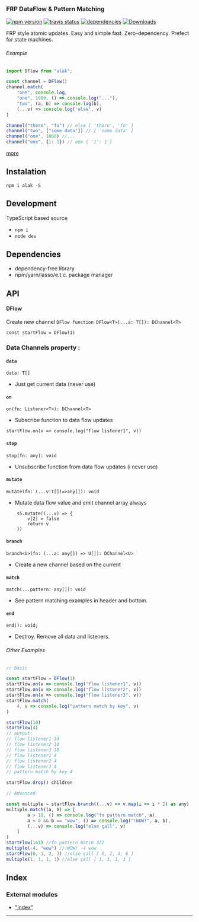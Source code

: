 

### FRP DataFlow & Pattern Matching
[![npm version](https://badge.fury.io/js/alak.svg)](https://badge.fury.io/js/alak)
[![travis status](https://travis-ci.org/gleba/alak.svg?branch=master)](https://travis-ci.org/gleba/alak)
[![dependencies](https://david-dm.org/gleba/alak.svg)](https://david-dm.org/gleba/alak)
[![Downloads](https://img.shields.io/npm/dt/alak.svg)](https://www.npmjs.com/package/alak)

FRP style atomic updates.
Easy and simple fast.
Zero-dependency.
Prefect for state machines.

###### Example
```javascript
import DFlow from "alak";

const channel = DFlow()
channel.match(
    "one", console.log,
    "one", 1000, () => console.log("..."),
    "two", (a, b) => console.log(b),
    (...v) => console.log('else', v)
)

channel("there", "fo") // else [ 'there', 'fo' ]
channel("two", ["some data"]) // [ 'some data' ]
channel("one", 1000) //...
channel("one", {1: 1}) // one { '1': 1 }

```
[more](https://github.com/gleba/alak/blob/master/tests/)

## Instalation 
`npm i alak -S`

## Development
TypeScript based source 
- `npm i`
- `node dev`

## Dependencies 
- dependency-free library
- npm/yarn/lasso/e.t.c. package manager

## API

#### DFlow 
Create new channel
`DFlow function DFlow<T>(...a: T[]): DChannel<T>`
```
const startFlow = DFlow(1) 
``` 
### Data Channels property :
#### `data`
`data: T[]`
- Just get current data (never use)

#### `on`
`on(fn: Listener<T>): DChannel<T>`
- Subscribe function to data flow updates
```
startFlow.on(v => console.log("flow listener1", v))
```
#### `stop`
`stop(fn: any): void`
- Unsubscribe function from data flow updates (i never use)

#### `mutate`
`mutate(fn: (...v:T[])=>any[]): void`
- Mutate data flow value and emit channel array always
```
    s5.mutate((...v) => {        
        v[2] = false
        return v
    })

```
#### `branch`
`branch<U>(fn: (...a: any[]) => U[]): DChannel<U>`
- Create a new channel based on the current 


#### `match`
`match(...pattern: any[]): void`
- See pattern matching examples in header and bottom.


#### `end`
`end(): void;`
- Destroy. Remove all data and listeners.


###### Other Examples
```javascript
// Basic 

const startFlow = DFlow(1)
startFlow.on(v => console.log("flow listener1", v))
startFlow.on(v => console.log("flow listener2", v))
startFlow.on(v => console.log("flow listener3", v))
startFlow.match(
    4, v => console.log("pattern match by key", v)
)

startFlow(10)
startFlow(4)
// output:
// flow listener1 10
// flow listener2 10
// flow listener3 10
// flow listener1 4
// flow listener2 4
// flow listener3 4
// pattern match by key 4

startFlow.drop() children

// Advanced

const multiple = startFlow.branch((...v) => v.map(i => i * 2) as any)
multiple.match((a, b) => [
        a > 10, () => console.log("fn pattern match", a),
        a < 0 && b == "wow", () => console.log("!WOW!", a, b),
        (...v) => console.log("else çall", v)
    ]
)
startFlow(161) //fn pattern match 322
multiple(-4, "wow") //!WOW! -4 wow
startFlow(0, 1, 2, 3) //else çall [ 0, 2, 4, 6 ]
multiple(1, 1, 1, 1) //else çall [ 1, 1, 1, 1 ]
```



## Index

### External modules

* ["index"](modules/_index_.md)



---
